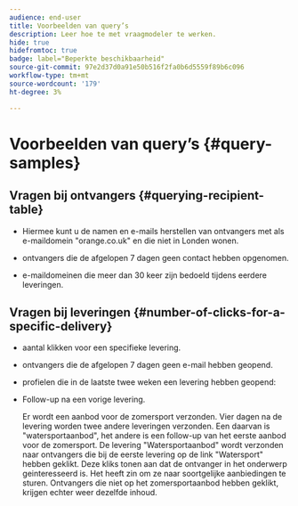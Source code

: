 ```yaml
---
audience: end-user
title: Voorbeelden van query’s
description: Leer hoe te met vraagmodeler te werken.
hide: true
hidefromtoc: true
badge: label="Beperkte beschikbaarheid"
source-git-commit: 97e2d37d0a91e50b516f2fa0b6d5559f89b6c096
workflow-type: tm+mt
source-wordcount: '179'
ht-degree: 3%

---
```


# Voorbeelden van query’s {#query-samples}

## Vragen bij ontvangers {#querying-recipient-table}

* Hiermee kunt u de namen en e-mails herstellen van ontvangers met als e-maildomein &quot;orange.co.uk&quot; en die niet in Londen wonen.

* ontvangers die de afgelopen 7 dagen geen contact hebben opgenomen.

* e-maildomeinen die meer dan 30 keer zijn bedoeld tijdens eerdere leveringen.

## Vragen bij leveringen {#number-of-clicks-for-a-specific-delivery}

* aantal klikken voor een specifieke levering.

* ontvangers die de afgelopen 7 dagen geen e-mail hebben geopend.

* profielen die in de laatste twee weken een levering hebben geopend:

* Follow-up na een vorige levering.

  Er wordt een aanbod voor de zomersport verzonden. Vier dagen na de levering worden twee andere leveringen verzonden. Een daarvan is &quot;watersportaanbod&quot;, het andere is een follow-up van het eerste aanbod voor de zomersport. De levering &quot;Watersportaanbod&quot; wordt verzonden naar ontvangers die bij de eerste levering op de link &quot;Watersport&quot; hebben geklikt. Deze kliks tonen aan dat de ontvanger in het onderwerp geinteresseerd is. Het heeft zin om ze naar soortgelijke aanbiedingen te sturen. Ontvangers die niet op het zomersportaanbod hebben geklikt, krijgen echter weer dezelfde inhoud.
